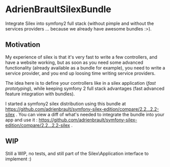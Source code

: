 AdrienBraultSilexBundle
=======================

Integrate Silex into symfony2 full stack (without pimple and without the services providers ... because we already have
awesome bundles :>).

Motivation
----------

My experience of silex is that it's very fast to write a few controllers, and have a website working, but as soon as
you need some advanced functionality (already available as a bundle for example), you need to write a service provider,
and you end up loosing time writing service providers.

The idea here is to define your controllers like in a silex application (*fast prototyping*), while keeping symfony 2 full
stack advantages (fast advanced feature integration with bundles).

I started a symfony2 silex distribution using this bundle at https://github.com/adrienbrault/symfony-silex-edition/compare/2.2...2.2-silex .
You can view a diff of what's needed to integrate the bundle into your app and use it : https://github.com/adrienbrault/symfony-silex-edition/compare/2.2...2.2-silex .

WIP
---

Still a WIP, no tests, and still part of the Silex\Application interface to implement :)
